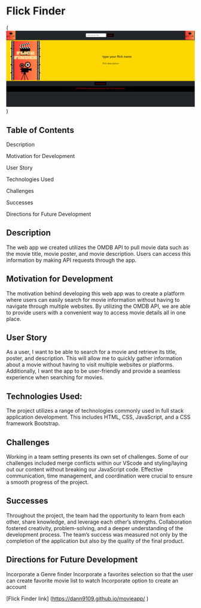# Flick Finder

(![Flick Finder](flick.PNG))


## Table of Contents
Description

Motivation for Development

User Story

Technologies Used

Challenges

Successes

Directions for Future Development

## Description
 The web app we created utilizes the OMDB API to pull movie data such as the movie title, movie poster, and movie description. Users can access this information by making API requests through the app.

 ## Motivation for Development
 The motivation behind developing this web app was to create a platform where users can easily search for movie information without having to navigate through multiple websites. By utilizing the OMDB API, we are able to provide users with a convenient way to access movie details all in one place.

## User Story
As a user, I want to be able to search for a movie and retrieve its title, poster, and description. This will allow me to quickly gather information about a movie without having to visit multiple websites or platforms. Additionally, I want the app to be user-friendly and provide a seamless experience when searching for movies.

## Technologies Used: 

The project utilizes a range of technologies commonly used in full stack application development. This includes HTML, CSS, JavaScript, and a CSS framework Bootstrap. 

## Challenges 
Working in a team setting presents its own set of challenges. Some of our challenges included merge conflicts within our VScode and styling/laying out our content without breaking our JavaScript code. Effective communication, time management, and coordination were crucial to ensure a smooth progress of the project.  

## Successes
Throughout the project, the team had the opportunity to learn from each other, share knowledge, and leverage each other’s strengths. Collaboration fostered creativity, problem-solving, and a deeper understanding of the development process. The team’s success was measured not only by the completion of the application but also by the quality of the final product.

## Directions for Future Development
Incorporate a Genre finder 
Incorporate a favorites selection so that the user can create favorite movie list to watch 
Incorporate option to create an account 

[Flick Finder link] (https://dann9109.github.io/movieapp/
)
